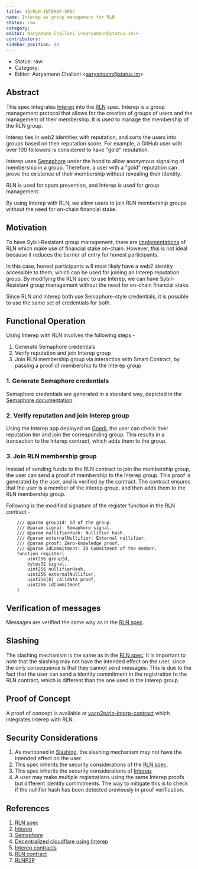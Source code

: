 ```yaml
---
title: 48/RLN-INTEREP-SPEC
name: Interep as group management for RLN
status: raw
category:  
editor: Aaryamann Challani \<aaryamann@status.im\>
contributors:
sidebar_position: 48
---
```

- Status: raw
- Category:
- Editor: Aaryamann Challani \<aaryamann@status.im\>

## Abstract

This spec integrates [Interep](https://interep.link) into the [RLN](../32/rln-v1.md) spec. 
Interep is a group management protocol that allows for the creation of groups of users and the management of their membership. 
It is used to manage the membership of the RLN group.

Interep ties in web2 identities with reputation, and sorts the users into groups based on their reputation score.
For example, a GitHub user with over 100 followers is considered to have "gold" reputation.

Interep uses [Semaphore](https://semaphore.appliedzkp.org/) under the hood to allow anonymous signaling of membership in a group.
Therefore, a user with a "gold" reputation can prove the existence of their membership without revealing their identity.

RLN is used for spam prevention, and Interep is used for group management.

By using Interep with RLN, we allow users to join RLN membership groups without the need for on-chain financial stake.

## Motivation

To have Sybil-Resistant group management, there are [implementations](https://github.com/vacp2p/rln-contract) of RLN which make use of financial stake on-chain.
However, this is not ideal because it reduces the barrier of entry for honest participants.

In this case, honest participants will most likely have a web2 identity accessible to them, which can be used for joining an Interep reputation group.
By modifying the RLN spec to use Interep, we can have Sybil-Resistant group management without the need for on-chain financial stake.

Since RLN and Interep both use Semaphore-style credentials, it is possible to use the same set of credentials for both.

## Functional Operation

Using Interep with RLN involves the following steps -

1. Generate Semaphore credentials 
2. Verify reputation and join Interep group
3. Join RLN membership group via interaction with Smart Contract, by passing a proof of membership to the Interep group

### 1. Generate Semaphore credentials

Semaphore credentials are generated in a standard way, depicted in the [Semaphore documentation](https://semaphore.appliedzkp.org/docs/guides/identities#create-deterministic-identities).

### 2. Verify reputation and join Interep group

Using the Interep app deployed on [Goerli](https://goerli.interep.link/), the user can check their reputation tier and join the corresponding group.
This results in a transaction to the Interep contract, which adds them to the group.

### 3. Join RLN membership group

Instead of sending funds to the RLN contract to join the membership group, the user can send a proof of membership to the Interep group.
This proof is generated by the user, and is verified by the contract.
The contract ensures that the user is a member of the Interep group, and then adds them to the RLN membership group.

Following is the modified signature of the register function in the RLN contract -

```solidity
    /// @param groupId: Id of the group.
    /// @param signal: Semaphore signal.
    /// @param nullifierHash: Nullifier hash.
    /// @param externalNullifier: External nullifier.
    /// @param proof: Zero-knowledge proof.
    /// @param idCommitment: ID Commitment of the member.
    function register(
        uint256 groupId,
        bytes32 signal,
        uint256 nullifierHash,
        uint256 externalNullifier,
        uint256[8] calldata proof,
        uint256 idCommitment
    )
```

## Verification of messages

Messages are verified the same way as in the [RLN spec](../32/rln-v1.md/#verification).

## Slashing

The slashing mechanism is the same as in the [RLN spec](../32/rln-v1.md/#slashing).
It is important to note that the slashing may not have the intended effect on the user, since the only consequence is that they cannot send messages.
This is due to the fact that the user can send a identity commitment in the registration to the RLN contract, which is different than the one used in the Interep group.

## Proof of Concept

A proof of concept is available at [vacp2p/rln-interp-contract](https://github.com/vacp2p/rln-interep-contract) which integrates Interep with RLN.

## Security Considerations

1. As mentioned in [Slashing](#slashing), the slashing mechanism may not have the intended effect on the user.
2. This spec inherits the security considerations of the [RLN spec](../32/rln-v1.md/#security-considerations).
3. This spec inherits the security considerations of [Interep](https://docs.interep.link/).
4. A user may make multiple registrations using the same Interep proofs but different identity commitments. The way to mitigate this is to check if the nullifier hash has been detected previously in proof verification.

## References

1. [RLN spec](../32/rln-v1.md)
2. [Interep](https://interep.link)
3. [Semaphore](https://semaphore.appliedzkp.org/)
4. [Decentralized cloudflare using Interep](https://ethresear.ch/t/decentralised-cloudflare-using-rln-and-rich-user-identities/10774)
5. [Interep contracts](https://github.com/interep-project/contracts)
6. [RLN contract](https://github.com/vacp2p/rln-contract)
7. [RLNP2P](https://rlnp2p.vac.dev/)
